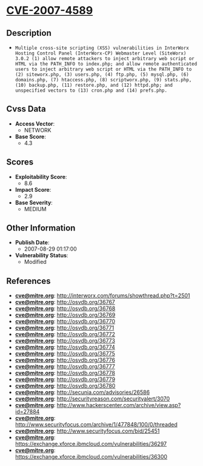 
# [CVE-2007-4589](https://cve.mitre.org/cgi-bin/cvename.cgi?name=CVE-2007-4589)

## Description

- `Multiple cross-site scripting (XSS) vulnerabilities in InterWorx Hosting Control Panel (InterWorx-CP) Webmaster Level (SiteWorx) 3.0.2 (1) allow remote attackers to inject arbitrary web script or HTML via the PATH_INFO to index.php; and allow remote authenticated users to inject arbitrary web script or HTML via the PATH_INFO to (2) siteworx.php, (3) users.php, (4) ftp.php, (5) mysql.php, (6) domains.php, (7) htaccess.php, (8) scriptworx.php, (9) stats.php, (10) backup.php, (11) restore.php, and (12) httpd.php; and unspecified vectors to (13) cron.php and (14) prefs.php.`

## Cvss Data

- **Access Vector**:
  - NETWORK
- **Base Score**:
  - 4.3

## Scores

- **Exploitability Score**:
  - 8.6
- **Impact Score**:
  - 2.9
- **Base Severity**:
  - MEDIUM

## Other Information

- **Publish Date**:
  - 2007-08-29 01:17:00
- **Vulnerability Status**:
  - Modified

## References

- **cve@mitre.org**: http://interworx.com/forums/showthread.php?t=2501
- **cve@mitre.org**: http://osvdb.org/36767
- **cve@mitre.org**: http://osvdb.org/36768
- **cve@mitre.org**: http://osvdb.org/36769
- **cve@mitre.org**: http://osvdb.org/36770
- **cve@mitre.org**: http://osvdb.org/36771
- **cve@mitre.org**: http://osvdb.org/36772
- **cve@mitre.org**: http://osvdb.org/36773
- **cve@mitre.org**: http://osvdb.org/36774
- **cve@mitre.org**: http://osvdb.org/36775
- **cve@mitre.org**: http://osvdb.org/36776
- **cve@mitre.org**: http://osvdb.org/36777
- **cve@mitre.org**: http://osvdb.org/36778
- **cve@mitre.org**: http://osvdb.org/36779
- **cve@mitre.org**: http://osvdb.org/36780
- **cve@mitre.org**: http://secunia.com/advisories/26586
- **cve@mitre.org**: http://securityreason.com/securityalert/3070
- **cve@mitre.org**: http://www.hackerscenter.com/archive/view.asp?id=27884
- **cve@mitre.org**: http://www.securityfocus.com/archive/1/477848/100/0/threaded
- **cve@mitre.org**: http://www.securityfocus.com/bid/25451
- **cve@mitre.org**: https://exchange.xforce.ibmcloud.com/vulnerabilities/36297
- **cve@mitre.org**: https://exchange.xforce.ibmcloud.com/vulnerabilities/36300
